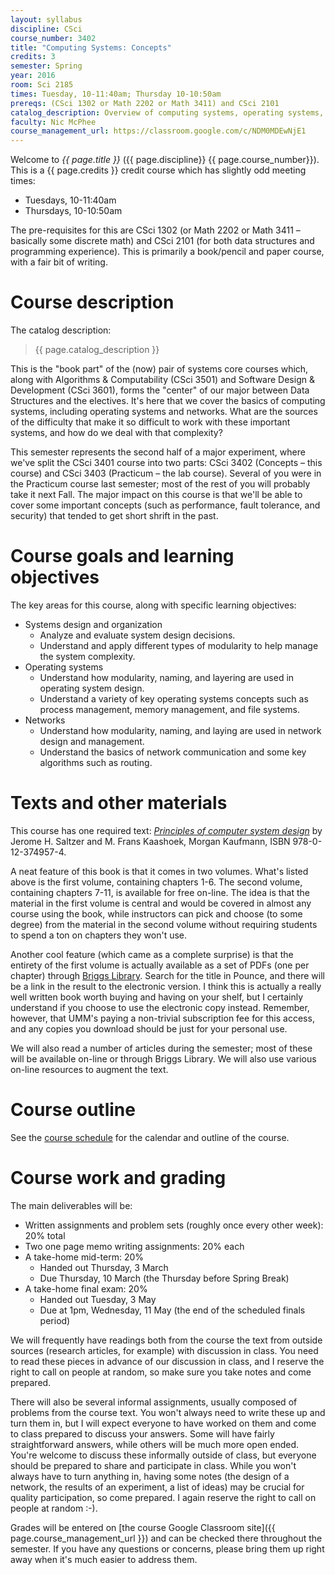 ```yaml
---
layout: syllabus
discipline: CSci
course_number: 3402
title: "Computing Systems: Concepts"
credits: 3
semester: Spring
year: 2016
room: Sci 2185
times: Tuesday, 10-11:40am; Thursday 10-10:50am
prereqs: (CSci 1302 or Math 2202 or Math 3411) and CSci 2101
catalog_description: Overview of computing systems, operating systems, and networks. Sources of complexity. Fundamental abstractions such as memory, processing, and communication; memory management and data storage; threads, processes, race conditions and deadlock; and inter-process and inter-computer communication. Modularity and organization; virtualization; protection and security; performance.
faculty: Nic McPhee
course_management_url: https://classroom.google.com/c/NDM0MDEwNjE1
---
```


Welcome to <em>{{ page.title }}</em> ({{ page.discipline}} {{ page.course_number}}).
This is a {{ page.credits }} credit course which has slightly odd meeting times:

 - Tuesdays, 10-11:40am
 - Thursdays, 10-10:50am

The pre-requisites for this are CSci 1302 (or Math 2202 or Math 3411 –
basically some discrete math) and CSci 2101 (for both data structures and
programming experience). This is primarily a book/pencil and paper course,
with a fair bit of writing.

# Course description

The catalog description:

> {{ page.catalog_description }}

This is the "book part" of the (now) pair of systems core courses which, along
with Algorithms & Computability (CSci 3501) and Software Design & Development
(CSci 3601), forms the "center" of our major between Data Structures and the
electives. It's here that we cover the basics of computing systems, including
operating systems and networks. What are the sources of the difficulty that make
it so difficult to work with these important systems, and how do we deal with
that complexity?

This semester represents the second half of a major experiment, where we've split
the CSci 3401 course into two parts: CSci 3402 (Concepts – this course) and
CSci 3403 (Practicum – the lab course). Several of you were in the Practicum course
last semester; most of the rest of you will probably take it next Fall. The
major impact on this course is that we'll be able to cover some important
concepts (such as performance, fault tolerance, and security) that tended to
get short shrift in the past.

# Course goals and learning objectives

The key areas for this course, along with specific learning objectives:
 - Systems design and organization
   - Analyze and evaluate system design decisions.
   - Understand and apply different types of modularity to help manage the system complexity.
 - Operating systems
   - Understand how modularity, naming, and layering are used in operating system design.
   - Understand a variety of key operating systems concepts such as process management, memory management, and file systems.
 - Networks
   - Understand how modularity, naming, and laying are used in network design and management.
   - Understand the basics of network communication and some key algorithms such as routing.

# Texts and other materials

This course has one required text: [<em>Principles of computer system design</em>](http://ocw.mit.edu/resources/res-6-004-principles-of-computer-system-design-an-introduction-spring-2009/index.htm) by Jerome H. Saltzer and M. Frans Kaashoek, Morgan Kaufmann, ISBN 978-0-12-374957-4.

A neat feature of this book is that it comes in two volumes. What's listed above is the first volume, containing chapters 1-6. The second volume, containing chapters 7-11, is available for free on-line. The idea is that the material in the first volume is central and would be covered in almost any course using the book, while instructors can pick and choose (to some degree) from the material in the second volume without requiring students to spend a ton on chapters they won't use.

Another cool feature (which came as a complete surprise) is that the entirety of the first volume is actually available as a set of PDFs (one per chapter) through [Briggs Library](http://www.morris.umn.edu/library). Search for the title in Pounce, and there will be a link in the result to the electronic version. I think this is actually a really well written book worth buying and having on your shelf, but I certainly understand if you choose to use the electronic copy instead. Remember, however, that UMM's paying a non-trivial subscription fee for this access, and any copies you download should be just for your personal use.

We will also read a number of articles during the semester; most of these will be available on-line or through Briggs Library. We will also use various on-line resources to augment the text.

# Course outline

See the [course schedule](../schedule) for the calendar and outline of the course.

# Course work and grading

The main deliverables will be:
 - Written assignments and problem sets (roughly once every other week): 20% total
 - Two one page memo writing assignments: 20% each
 - A take-home mid-term: 20%
   - Handed out Thursday, 3 March
   - Due Thursday, 10 March (the Thursday before Spring Break)
 - A take-home final exam: 20%
   - Handed out Tuesday, 3 May
   - Due at 1pm, Wednesday, 11 May (the end of the scheduled finals period)

We will frequently have readings both from the course the text from outside sources (research articles, for example) with discussion in class. You need to read these pieces in advance of our discussion in class, and I reserve the right to call on people at random, so make sure you take notes and come prepared.

There will also be several informal assignments, usually composed of problems from the course text. You won't always need to write these up and turn them in, but I will expect everyone to have worked on them and come to class prepared to discuss your answers. Some will have fairly straightforward answers, while others will be much more open ended. You're welcome to discuss these informally outside of class, but everyone should be prepared to share and participate in class. While you won't always have to turn anything in, having some notes (the design of a network, the results of an experiment, a list of ideas) may be crucial for quality participation, so come prepared. I again reserve the right to call on people at random :-).

Grades will be entered on [the course Google Classroom site]({{ page.course_management_url }}) and can be checked there throughout the semester. If you have any questions or concerns, please bring them up right away when it's much easier to address them.
